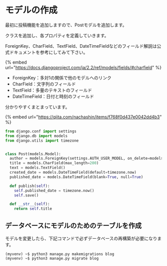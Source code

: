 
# モデルの作成

最初に投稿機能を追加しますので、Postモデルを追加します。

クラスを追加し、各プロパティを定義していきます。

ForeignKey、CharField、TextField、DateTimeFieldなどのフィールド解説は公式ドキュメントを参考にしてみて下さい。

{% embed url="https://docs.djangoproject.com/ja/2.2/ref/models/fields/#charfield" %}

* ForeignKey：多対1の関係で他のモデルへのリンク
* CharField：文字列のフィールド
* TextField：多量のテキストのフィールド
* DateTimeField：日付と時刻のフィールド

分かりやすくまとまっています。

{% embed url="https://qiita.com/nachashin/items/f768f0d437e0042dd4b3" %}

```python
from django.conf import settings
from django.db import models
from django.utils import timezone


class Post(models.Model):
  author = models.ForeignKey(settings.AUTH_USER_MODEL, on_delete=models.CASCADE)
  title = models.CharField(max_length=200)
  text = models.TextField()
  created_date = models.DateTimeField(default=timezone.now)
  published_date = models.DateTimeField(blank=True, null=True)

  def publish(self):
    self.published_date = timezone.now()
    self.save()

  def __str__(self):
    return self.title
```

## データベースにモデルのためのテーブルを作成

モデルを変更したら、下記コマンドで必ずデータベースの再構築が必要になります。

```
(myvenv) ~$ python3 manage.py makemigrations blog
(myvenv) ~$ python3 manage.py migrate blog
```
